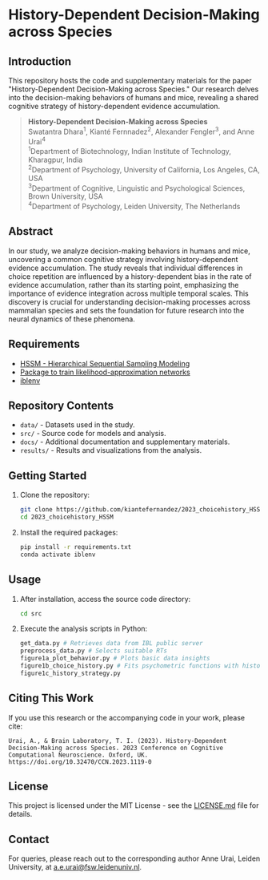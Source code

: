 # History-Dependent Decision-Making across Species

## Introduction
This repository hosts the code and supplementary materials for the paper "History-Dependent Decision-Making across Species." Our research delves into the decision-making behaviors of humans and mice, revealing a shared cognitive strategy of history-dependent evidence accumulation.

> **History-Dependent Decision-Making across Species**  
> Swatantra Dhara<sup>1</sup>, Kianté Fernnadez<sup>2</sup>, Alexander Fengler<sup>3</sup>, and Anne Urai<sup>4</sup>  
> <sup>1</sup>Department of Biotechnology, Indian Institute of Technology, Kharagpur, India  
> <sup>2</sup>Department of Psychology, University of California, Los Angeles, CA, USA  
> <sup>3</sup>Department of Cognitive, Linguistic and Psychological Sciences, Brown University, USA  
> <sup>4</sup>Department of Psychology, Leiden University, The Netherlands 

## Abstract
In our study, we analyze decision-making behaviors in humans and mice, uncovering a common cognitive strategy involving history-dependent evidence accumulation. The study reveals that individual differences in choice repetition are influenced by a history-dependent bias in the rate of evidence accumulation, rather than its starting point, emphasizing the importance of evidence integration across multiple temporal scales. This discovery is crucial for understanding decision-making processes across mammalian species and sets the foundation for future research into the neural dynamics of these phenomena.

## Requirements

- [HSSM - Hierarchical Sequential Sampling Modeling](https://github.com/lnccbrown/HSSM)
- [Package to train likelihood-approximation networks](https://github.com/AlexanderFengler/LANfactory)
- [iblenv](https://github.com/int-brain-lab/iblenv)

## Repository Contents
- `data/` - Datasets used in the study.
- `src/` - Source code for models and analysis.
- `docs/` - Additional documentation and supplementary materials.
- `results/` - Results and visualizations from the analysis.

## Getting Started

1. Clone the repository:
   ```bash
   git clone https://github.com/kiantefernandez/2023_choicehistory_HSSM.git
   cd 2023_choicehistory_HSSM
   ```

2. Install the required packages:
   ```bash
   pip install -r requirements.txt
   conda activate iblenv
   ```

## Usage

1. After installation, access the source code directory:
   ```bash
   cd src
   ```

2. Execute the analysis scripts in Python:
   ```python
   get_data.py # Retrieves data from IBL public server
   preprocess_data.py # Selects suitable RTs
   figure1a_plot_behavior.py # Plots basic data insights
   figure1b_choice_history.py # Fits psychometric functions with history terms
   figure1c_history_strategy.py
   ```

## Citing This Work
If you use this research or the accompanying code in your work, please cite:
```
Urai, A., & Brain Laboratory, T. I. (2023). History-Dependent Decision-Making across Species. 2023 Conference on Cognitive Computational Neuroscience. Oxford, UK. https://doi.org/10.32470/CCN.2023.1119-0
```

## License
This project is licensed under the MIT License - see the [LICENSE.md](https://github.com/kiante-fernandez/2023_choicehistory_HSSM/blob/main/LICENSE) file for details.

## Contact
For queries, please reach out to the corresponding author Anne Urai, Leiden University, at a.e.urai@fsw.leidenuniv.nl.

